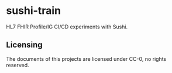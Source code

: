 # sushi-train
HL7 FHIR Profile/IG CI/CD experiments with Sushi.

## Licensing

The documents of this projects are licensed under CC-0, no rights reserved.

